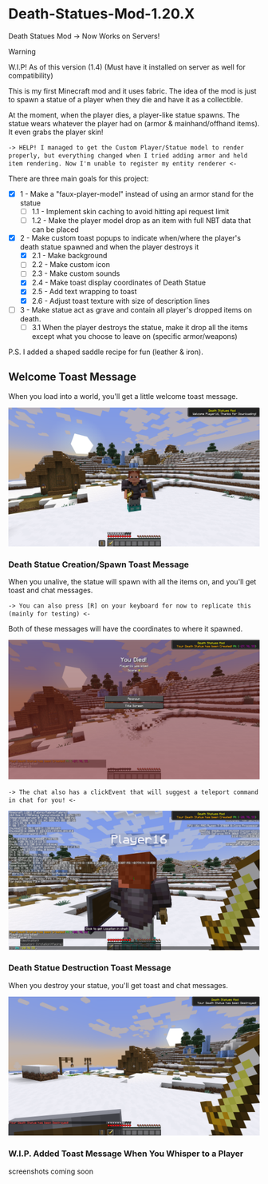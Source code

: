 # Death-Statues-Mod-1.20.X
Death Statues Mod -> Now Works on Servers!

> [!WARNING]
> W.I.P! As of this version (1.4) (Must have it installed on server as well for compatibility)

This is my first Minecraft mod and it uses fabric. The idea of the mod is just to spawn a statue of a player when they die and have it as a collectible.

At the moment, when the player dies, a player-like statue spawns. The statue wears whatever the player had on (armor & mainhand/offhand items). It even grabs the player skin!

    -> HELP! I managed to get the Custom Player/Statue model to render properly, but everything changed when I tried adding armor and held item rendering. Now I'm unable to register my entity renderer <-

There are three main goals for this project:
- [x] 1 - Make a "faux-player-model" instead of using an armor stand for the statue
  - [ ] 1.1 - Implement skin caching to avoid hitting api request limit
  - [ ] 1.2 -  Make the player model drop as an item with full NBT data that can be placed

- [x] 2 - Make custom toast popups to indicate when/where the player's death statue spawned and when the player destroys it
  - [x] 2.1 - Make background
  - [ ] 2.2 - Make custom icon
  - [ ] 2.3 - Make custom sounds
  - [x] 2.4 - Make toast display coordinates of Death Statue
  - [x] 2.5 - Add text wrapping to toast
  - [x] 2.6 - Adjust toast texture with size of description lines

- [ ] 3 - Make statue act as grave and contain all player's dropped items on death. 
  - [ ] 3.1 When the player destroys the statue, make it drop all the items except what you choose to leave on (specific armor/weapons)

P.S. I added a shaped saddle recipe for fun (leather & iron).

## Welcome Toast Message
When you load into a world, you'll get a little welcome toast message.

![Welcome Toast](images/welcome_toast.png)

### Death Statue Creation/Spawn Toast Message
When you unalive, the statue will spawn with all the items on, and you'll get toast and chat messages.

    -> You can also press [R] on your keyboard for now to replicate this (mainly for testing) <-

Both of these messages will have the coordinates to where it spawned.

![Statue Spawned Toast](images/statue_spawned.png)

    -> The chat also has a clickEvent that will suggest a teleport command in chat for you! <-

![Statue Spawned Chat](images/chat_clickEvent.png)

### Death Statue Destruction Toast Message
When you destroy your statue, you'll get toast and chat messages.

![Statue Destroyed](images/statue_destroyed.png)

### W.I.P. Added Toast Message When You Whisper to a Player
screenshots coming soon
